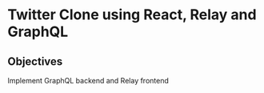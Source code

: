# Twitter Clone using React, Relay and GraphQL

## Objectives
Implement GraphQL backend and Relay frontend